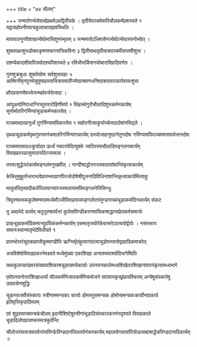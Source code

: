 +++
title = "७४ चौलम्"

+++
जन्मतोगर्भतोवाब्देप्रथमेऽथद्वितीयके । तृतीयेपञ्चमेवापिचौलकर्मप्रशस्यते १ यद्वासहोपनीत्यात्रकुलाचाराह्यवस्थितिः ।

माघफाल्गुनवैशाखज्येष्ठेमासिशुभंस्मृतम् २ जन्ममासेऽधिमासेनज्येष्ठेज्येष्ठस्यनोभवेत् ।

शुक्लपक्षःशुभःप्रोक्तःकृष्णश्चान्त्यत्रिकविना ३ द्वितीयाथतृतीयाचपञ्चमीसप्तमीशुभा ।

दशम्येकादशीवापित्रयोदश्यपिशस्यते ४ रविभौमार्किशनयोबाराविप्रादिवर्णतः ।

गुरुशुक्रबुधाः शुक्लेसोमः सर्वशुभावहाः ५ आश्विनीमृगपुनर्वसुपुष्यहस्ताचित्रास्वातीज्येष्ठाश्रवणधनिष्ठाशततारकारेवत्यःशुभा

क्षौरप्रयाणभैषज्येजन्मर्क्षवर्जयेत्सदा ।

आयुःक्षयोनिराधाग्नित्र्युत्तरारोहिणीमघे १ सिंहस्थेगुरौचौलादिशुभकर्मनकार्यम् सूनोर्मातरिगर्भिण्यांचूडाकर्मनकारयेत् ।

पञ्चमाब्दात्प्रागूर्ध्वं तुगर्भिण्यामपिकारयेत १ सहोपनीत्याकुर्याच्चेत्तदादोषांनविद्यते ।

पृथकचूडाकर्मपृथगुपनयनंचमातरिगर्भिण्यांनकार्यम् उभयोःसहानुष्ठानेतुनदोषः गर्भिण्यामपिपञ्चममासपर्यन्तनदोषः

पञ्चममासादधःकुर्यादत ऊर्ध्वं नकारयेदित्युक्तेः ज्वरितस्यचौलादिमङ्गलनकार्यम् विवाहव्रतच्डासुमातायदिरजस्वला ।

तस्याःशुद्धेःपरंकार्यमङ्गलंमनुरब्रवीत् । नान्दीश्राद्धोत्तरजस्वलायांशान्तिंकृत्वाकार्यम्

केचित्तुमुहूर्तान्तराभावेप्रारम्भात्प्रागपिरजोदोषेश्रीपूजनादिविधिनाशान्तिकृत्वाकार्यमित्याहुः

मातुलपितृव्यादौकर्तरितत्पत्न्यांरजस्वलायामपिमङ्गलनेतिसिन्धुः

त्रिपुरुषात्मककुलेषण्मासमध्येमौञ्जीविवाहरूपमङ्गलोत्तरंमुण्डनाख्यंचूडाकर्मादिनकार्यम् संकट

तु अब्दभेदे कार्यम् चतुःपुरुषपर्यन्तं कुलेसपिण्डीकरणमासिकश्राद्धान्तप्रेतकर्मसमाप्तेः

प्राक्‌चूडाकर्मादिकमाभ्युदयिकंकर्मनकार्यम् एकमातृजयोरेकेवत्सरेऽपत्ययोर्द्वयोः । नसंस्कारः समानःस्यान्मातृभेदेविधीयते १

प्रारम्भोत्तरंसूतकप्राप्तौकूष्माण्डीभि ऋग्भिर्घृतंहुत्वागांदत्त्वाचूडोपनयनोद्वाहादिकमाचरेत्

अत्रविशेषोविवाहप्रकरनेवक्ष्यते मध्येमुंख्या एकाशिखा अन्याश्चपार्श्वादिभागेष्विति

यथाकुलाचारंप्रवरसंख्ययाशिकाश्रचूडासमयेकार्याः उपनयनकालेमध्यशिखेतरशिखानांवपनंकृत्वामध्यभागे

एवोपनयनोत्तरंशिखाधार्या चौलकर्मणिजातकर्मणिचभोजने सांतपनकृच्छ्रंप्रायश्चित्तम् अन्येषुसंस्कारेषु उपवासेनशुद्धिः

चूडान्ताःसर्वेसंस्काराः स्त्रीणाममन्त्रकाः कार्याः होमस्तुसमन्त्रकः होमोप्यमन्त्रकःकार्योनवाकार्य इतिवृत्तिकृदादिमतम्

एवं शूद्रस्याप्यमन्त्रकंचौलम् इदानीशिष्टेषुस्त्रीणांचूडादिसंस्कारकरणंनदृश्यते विवाहकाले चूडादिलोपप्रायश्चत्तमात्रंकुर्वन्ति

चौलोत्तरंमासत्रयपर्यन्तंसपिण्डेःपिण्डदानंतिलतर्पणंचनकार्यम् महालयेगयायांपित्रोःप्रत्यब्दश्राद्धेचपिण्डदानादिकार्यम् ॥
